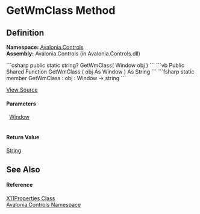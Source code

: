 # GetWmClass Method




## Definition
**Namespace:** <a href="N_Avalonia_Controls">Avalonia.Controls</a>  
**Assembly:** Avalonia.Controls (in Avalonia.Controls.dll)

<Tabs groupId="api-code-preview">
<TabItem value="csharp" label="C#">
```csharp
public static string? GetWmClass(
	Window obj
)
```
</TabItem>
<TabItem value="vb" label="VB">
```vb
Public Shared Function GetWmClass ( 
	obj As Window
) As String
```
</TabItem>
<TabItem value="fsharp" label="F#">
```fsharp
static member GetWmClass : 
        obj : Window -> string 
```
</TabItem>
</Tabs>



<a href="https://github.com/AvaloniaUI/Avalonia/tree/master/src/Avalonia.Controls/Platform/X11Properties.cs#L22" title="View the source code">View Source</a>



#### Parameters
<dl><dt>  <a href="T_Avalonia_Controls_Window">Window</a></dt><dd> </dd></dl>

#### Return Value
<a href="https://learn.microsoft.com/dotnet/api/system.string" target="_blank" rel="noopener noreferrer">String</a>

## See Also


#### Reference
<a href="T_Avalonia_Controls_X11Properties">X11Properties Class</a>  
<a href="N_Avalonia_Controls">Avalonia.Controls Namespace</a>  

